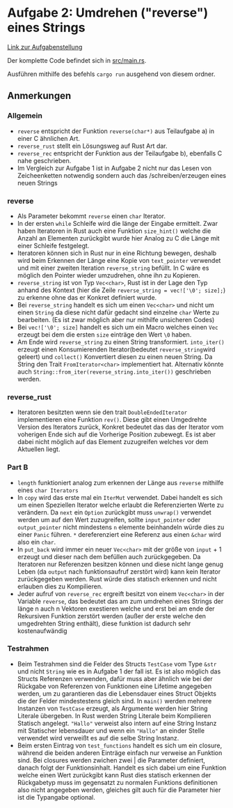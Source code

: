 # Aufgabe 2: Umdrehen ("reverse") eines Strings
[Link zur Aufgabenstellung](https://sulzmann.github.io/SoftwareProjekt/schein.html#(4))

Der komplette Code befindet sich in [src/main.rs](src/main.rs).

Ausführen mithilfe des befehls `cargo run` ausgehend von diesem ordner.

## Anmerkungen
### Allgemein
- `reverse` entspricht der Funktion `reverse(char*)` aus Teilaufgabe a) in einer C ähnlichen Art.
- `reverse_rust` stellt ein Lösungsweg auf Rust Art dar.
- `reverse_rec` entspricht der Funktion aus der Teilaufgabe b), ebenfalls C nahe geschrieben.
- Im Vergleich zur Aufgabe 1 ist in Aufgabe 2 nicht nur das Lesen von Zeicheenketten notwendig sondern auch das /schreiben/erzeugen eines neuen Strings
### reverse
- Als Parameter bekommt `reverse` einen `char` Iterator.
- In der ersten `while` Schleife wird die länge der Eingabe ermittelt. Zwar haben Iteratoren in Rust auch eine Funktion `size_hint()` welche die Anzahl an Elementen zurückgibt wurde hier Analog zu C die Länge mit einer Schleife festgelegt.
- Iteratoren können sich in Rust nur in eine Richtung bewegen, deshalb wird beim Erkennen der Länge eine Kopie von `text_pointer` verwendet und mit einer zweiten Iteration `reverse_string` befüllt. In C wäre es möglich den Pointer wieder umzudrehen, ohne ihn zu Kopieren.
- `reverse_string` ist von Typ `Vec<char>`, Rust ist in der Lage den Typ anhand des Kontext (hier die Zeile `reverse_string = vec!['\0'; size];`) zu erkenne ohne das er Konkret definiert wurde.
- Bei `reverse_string` handelt es sich um einen `Vec<char>` und nicht um einen `String` da diese nicht dafür gedacht sind einzelne `char` Werte zu bearbeiten. (Es ist zwar möglich aber nur mithilfe unsicheren Codes)
- Bei `vec!['\0'; size]` handelt es sich um ein Macro welches einen `Vec` erzeugt bei dem die ersten `size` einträge den Wert `\0` haben.
- Am Ende wird `reverse_string` zu einen String transformiert. `into_iter()` erzeugt einen Konsumierenden Iterator(bedeutet `reverse_string`wird geleert) und `collect()` Konvertiert diesen zu einen neuen String. Da String den Trait  `FromIterator<char>` implementiert hat. Alternativ könnte auch `String::from_iter(reverse_string.into_iter())` geschrieben werden.

### reverse_rust
- Iteratoren besitzten wenn sie den trait `DoubleEndedIterator` implementieren eine Funktion `rev()`. Diese gibt einen Umgedrehte Version des Iterators zurück, Konkret bedeutet das das der Iterator vom voherigen Ende sich auf die Vorherige Position zubewegt. Es ist aber dabei nicht möglich auf das Element zuzugreifen welches vor dem Aktuellen liegt.

### Part B
- `length` funktioniert analog zum erkennen der Länge aus `reverse` mithilfe eines `char Iterators`
- In `copy` wird das erste mal ein `IterMut` verwendet. Dabei handelt es sich um einen Speziellen Iterator welche erlaubt die Referenzierten Werte zu verändern. Da `next` ein `Option` zurückgibt muss `unwrap()` verwendet werden um auf den Wert zuzugreifen, sollte `input_pointer` oder `output_pointer` nicht mindestens `n` elemente beinhandeln würde dies zu einer `Panic` führen. `*` dereferenziert eine Referenz aus einen `&char` wird also ein `char`.  
- In `put_back` wird immer ein neuer `Vec<char>` mit der größe von `input` + 1 erzeugt und dieser nach dem befüllen auch zurückgegeben. Da Iteratoren nur Referenzen besitzen können und diese nicht lange genug Leben (da `output` nach funktionsaufruf zerstört wird) kann kein Iterator zurückgegeben werden. Rust würde dies statisch erkennen und nicht erlauben dies zu Kompilieren.
- Jeder aufruf von `reverse_rec` ergreift besitzt von einem `Vec<char>` in der Variable `reverse`, das bedeutet das am zum umdrehen eines Strings der länge n auch n Vektoren exestieren welche und erst bei am ende der Rekursiven Funktion zerstört werden (außer der erste welche den umgedrehten String enthält), diese funktion ist dadurch sehr kostenaufwändig

### Testrahmen
- Beim Testrahmen sind die Felder des Structs `TestCase` vom Type `&str` und nicht `String` wie es in Aufgabe 1 der fall ist. Es ist also möglich das Structs Referenzen verwenden, dafür muss aber ähnlich wie bei der Rückgabe von Referenzen von Funktionen eine Lifetime angegeben werden, um zu garantieren das die Lebensdauer eines Struct Objekts die der Felder mindestestens gleich sind. In `main()` werden mehrere Instanzen von `TestCase` erzeugt, als Argumente werden hier String Literale übergeben. In Rust werden String Literale beim Kompilieren Statisch angelegt. `"Hallo"` verweist also intern auf eine String Instanz mit Statischer lebensdauer und wenn ein `"Hallo"` an einder Stelle verwendet wird verweißt es auf die selbe String Instanz.
- Beim ersten Eintrag von `test_functions` handelt es sich um ein closure, während die beiden anderen Einträge einfach nur verweise an Funktion sind. Bei closures werden zwichen zwei | die Parameter definiert, danach folgt der Funktionsinhalt. Handelt es sich dabei um eine Funktion welche einen Wert zurückgibt kann Rust dies statisch erkennen der Rückgabetyp muss im gegensatzt zu normalen Funktions definitionen also nicht angegeben werden, gleiches gilt auch für die Parameter hier ist die Typangabe optional.